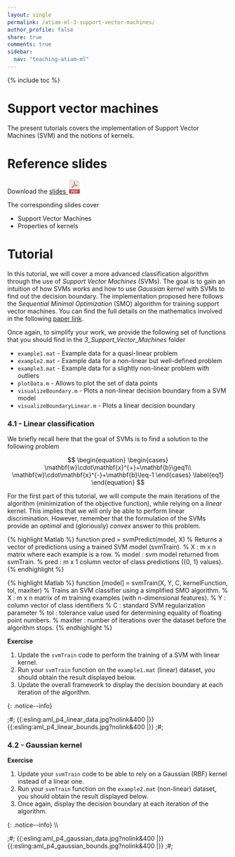 ```yaml
---
layout: single
permalink: /atiam-ml-3-support-vector-machines/
author_profile: false
share: true
comments: true
sidebar:
  nav: "teaching-atiam-ml"
---
```


{% include toc %}

# Support vector machines

The present tutorials covers the implementation of Support Vector Machines (SVM) and the notions of kernels.

# Reference slides

Download the [slides ![](../images/pdf.png)](../documents/MML.Lesson.3.Support.Vector.Machines.pdf)

The corresponding slides cover

  - Support Vector Machines
  - Properties of kernels 

# Tutorial 

In this tutorial, we will cover a more advanced classification algorithm through the use of *Support Vector Machines* (SVMs). The goal is to gain an intuition of how SVMs works and how to use *Gaussian kernel* with SVMs to find out the decision boundary. The implementation proposed here follows the *Sequential Minimal Optimization* (SMO) algorithm for training support vector machines. You can find the full details on the mathematics involved in the following [paper link](http://cs229.stanford.edu/materials/smo.pdf).

Once again, to simplify your work, we provide the following set of functions that you should find in the *3_Support_Vector_Machines* folder

  * `example1.mat` - Example data for a quasi-linear problem
  * `example2.mat` - Example data for a non-linear but well-defined problem
  * `example3.mat` - Example data for a slightly non-linear problem with outliers
  * `plotData.m` - Allows to plot the set of data points
  * `visualizeBoundary.m` - Plots a non-linear decision boundary from a SVM model
  * `visualizeBoundaryLinear.m` - Plots a linear decision boundary

### 4.1 - Linear classification

We briefly recall here that the goal of SVMs is to find a solution to the following problem

$$
\begin{equation}
\begin{cases}
\mathbf{w}\cdot\mathbf{x}^{+}+\mathbf{b}\geq1\\
\mathbf{w}\cdot\mathbf{x}^{-}+\mathbf{b}\leq-1
\end{cases}
\label{eq1}
\end{equation}
$$

For the first part of this tutorial, we will compute the main iterations of the algorithm (minimization of the objective function), while relying on a *linear* kernel. This implies that we will only be able to perform linear discrimination. However, remember that the formulation of the SVMs provide an *optimal* and (gloriously) *convex* answer to this problem.

{% highlight Matlab %}
function pred = svmPredict(model, X)
% Returns a vector of predictions using a trained SVM model (svmTrain). 
% X       : m x n matrix where each example is a row. 
% model   : svm model returned from svmTrain.
% pred    : m x 1 column vector of class predictions ({0, 1} values).
{% endhighlight %}  

{% highlight Matlab %}
function [model] = svmTrain(X, Y, C, kernelFunction, tol, maxIter)
% Trains an SVM classifier using a simplified SMO algorithm. 
% X       : m x n matrix of m training examples (with n-dimensional features).
% Y       : column vector of class identifiers
% C       : standard SVM regularization parameter
% tol     : tolerance value used for determining equality of floating point numbers. 
% maxIter : number of iterations over the dataset before the algorithm stops.
{% endhighlight %}  

**Exercise**  
<div markdown="1">  

  1. Update the `svmTrain` code to perform the training of a SVM with linear kernel.
  2. Run your `svmTrain` function on the `example1.mat` (linear) dataset, you should obtain the result displayed below.
  3. Update the overall framework to display the decision boundary at each iteration of the algorithm.

</div>{: .notice--info}  

;#;
{{:esling:aml_p4_linear_data.jpg?nolink&400 |}}{{:esling:aml_p4_linear_bounds.jpg?nolink&400 |}}
;#;

### 4.2 - Gaussian kernel

**Exercise**  
<div markdown="1">  

  1. Update your `svmTrain` code to be able to rely on a Gaussian (RBF) kernel instead of a linear one.
  2. Run your `svmTrain` function on the `example2.mat` (non-linear) dataset, you should obtain the result displayed below.
  3. Once again, display the decision boundary at each iteration of the algorithm.

</div>{: .notice--info}  
\\

;#;
{{:esling:aml_p4_gaussian_data.jpg?nolink&400 |}}{{:esling:aml_p4_gaussian_bounds.jpg?nolink&400 |}}
;#;
